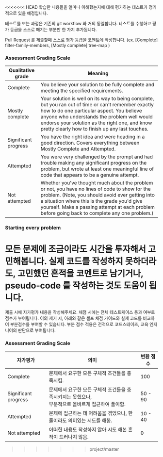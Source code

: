 <<<<<<< HEAD
학습한 내용들을 얼마나 이해했는지에 대해 평가하는 테스트가 정기적으로 있을 예정입니다.

테스트를 보는 과정은 기존의 git workflow 와 거의 동일합니다. 테스트를 수행하고 평가 등급을 스스로 매기는 부분만 한 가지 추가됩니다.

Pull Request 를 제출할때 스스로 평가 등급을 코멘트에 작성합니다. (ex. [Complete] filter-family-members, [Mostly complete] tree-map )

### Assessment Grading Scale

Qualitative grade  | Meaning
------------- | -------------
Complete  | You believe your solution to be fully complete and meeting the specified requirements.
Mostly complete  | Your solution is well on its way to being complete, but you ran out of time or can't remember exactly how to do one particular aspect. You believe anyone who understands the problem well would endorse your solution as the right one, and know pretty clearly how to finish up any last touches.
Significant progress  | You have the right idea and were heading in a good direction. Covers everything between Mostly Complete and Attempted.
Attempted  | You were very challenged by the prompt and had trouble making any significant progress on the problem, but wrote at least one meaningful line of code that appears to be a genuine attempt.
Not attempted  | Whether you've thought much about the problem or not, you have no lines of code to show for the problem. (Note, you should avoid ever getting into a situation where this is the grade you'd give yourself. Make a passing attempt at each problem before going back to complete any one problem.)

### Starting every problem
모든 문제에 조금이라도 시간을 투자해서 고민해봅니다. 실제 코드를 작성하지 못하더라도, 고민했던 흔적을 코멘트로 남기거나, pseudo-code 를 작성하는 것도 도움이 됩니다.
=======
제출 시에 자가평가 내용을 작성해주세요. 채점 시에는 전체 테스트케이스 통과 여부로 점수가 부여됩니다. 
이의 제기 시, 아래와 같은 셀프 채점 가이드와 실제 코드를 비교하여 부분점수를 부여할 수 있습니다. 부분 점수 적용은 전적으로 코드스테이츠, 교육 엔지니어의 판단으로 부여됩니다. 

### Assessment Grading Scale

자가평가  | 의미   | 변환 점수
------------- | ------------- | -----------
Complete  | 문제에서 요구한 모든 구체적 조건들을 충족시킴. | 100
Significant progress  | 문제에서 요구한 모든 구체적 조건들을 충족시키지는 못했으나,<br>부분적으로 올바르게 접근하여 풀이함. | 50 - 90
Attempted  | 문제에 접근하는 데 어려움을 겪었으나, 한 줄이라도 의미있는 시도를 해봄. | 10 - 40
Not attempted  | 어떠한 내용도 작성하지 않아 시도 해본 흔적이 드러나지 않음. | 0


>>>>>>> project/master
